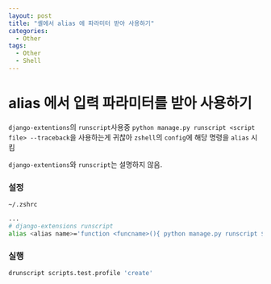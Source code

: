 ```yaml
---
layout: post
title: "셸에서 alias 에 파라미터 받아 사용하기"
categories:
  - Other
tags:
  - Other
  - Shell
---
```



# alias 에서 입력 파라미터를 받아 사용하기

`django-extentions`의 `runscript`사용중
`python manage.py runscript <script file> --traceback`을 사용하는게 귀찮아
`zshell`의 `config`에 해당 명령을 `alias` 시킴

`django-extentions`와 `runscript`는 설명하지 않음.

### 설정
`~/.zshrc`
```bash
...
# django-extensions runscript
alias <alias name>='function <funcname>(){ python manage.py runscript $1 --script-args $2 --traceback; };<funcname>   
```

### 실행
```bash
drunscript scripts.test.profile 'create'
```
